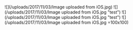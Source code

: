 ![](/uploads/2017/11/03/Image uploaded from iOS.jpg)
![](/uploads/2017/11/03/Image uploaded from iOS.jpg "test")
![](/uploads/2017/11/03/Image uploaded from iOS.jpg "test")
![](/uploads/2017/11/03/Image uploaded from iOS.jpg =100x100)